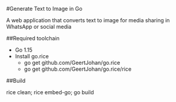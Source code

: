 #Generate Text to Image in Go

A web application that converts text to image for media sharing in WhatsApp or social media

##Required toolchain

* Go 1.15
* Install go.rice
  * go get github.com/GeertJohan/go.rice
  * go get github.com/GeertJohan/go.rice/rice
    
##Build

rice clean; rice embed-go; go build